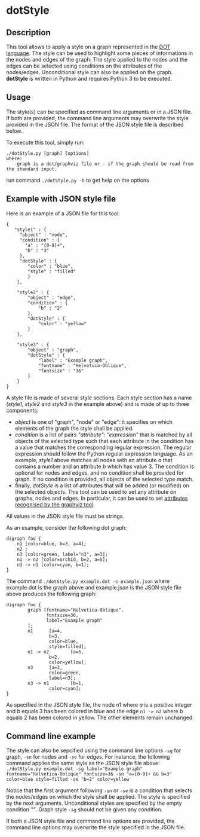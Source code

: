 dotStyle
========

Description
-----------

This tool allows to apply a style on a graph represented in the [DOT language](https://graphviz.org/doc/info/lang.html). The style can be used to highlight some pieces of informations in the nodes and edges of the graph. The style applied to the nodes and the edges can be selected using conditions on the attributes of the nodes/edges. Unconditional style can also be applied on the graph. **dotStyle** is written in Python and requires Python 3 to be executed.

Usage
-----
The style(s) can be specified as command line arguments or in a JSON file. If both are provided, the command line arguments may overwrite the style provided in the JSON file. The format of the JSON style file is described below.

To execute this tool, simply run:

    ./dotStyle.py [graph] [options]
    where:
        graph is a dot/graphviz file or - if the graph should be read from the standard input.

run command `./dotStyle.py -h` to get help on the options

Example with JSON style file
----------------------------

Here is an example of a JSON file for this tool:

    {
       "style1" : {
         "object" : "node",
         "condition" : {
           "a" : "[0-9]+",
           "b" : "3"
         },
         "dotStyle" : {
            "color" : "blue",
            "style" : "filled"
            }
        },

        "style2" : {
            "object" : "edge",
            "condition" : {
                "b" : "2"
            },
            "dotStyle" : {
                "color" : "yellow"
            }
        },

        "style3" : {
            "object" : "graph",
            "dotStyle" : {
                "label" : "Example graph",
                "fontname" : "Helvetica-Oblique",
    		    "fontsize" : "36"
            }
        }
    }

A style file is made of several style sections. Each style section has a name (*style1*, *style2* and *style3* in the example above) and is made of up to three components:
- *object* is one of "graph", "node" or "edge": it specifies on which elements of the graph the style shall be applied.
- *condition* is a list of pairs *"attribute": "expression"* that is matched by all objects of the selected type such that each attribute in the condition has a value that matches the corresponding regular expression. The regular expression should follow the Python regular expression language. As an example, *style1* above matches all nodes with an attribute *a* that contains a number and an attribute *b* which has value 3. The condition is optional for nodes and edges, and no condition shall be provided for graph. If no condition is provided, all objects of the selected type match.
- finally, *dotStyle* is a list of attributes that will be added (or modified) on the selected objects. This tool can be used to set any attribute on graphs, nodes and edges. In particular, it can be used to set [attributes recognised by the graphviz tool](https://graphviz.org/doc/info/attrs.html).

All values in the JSON style file must be strings.

As an example, consider the following dot graph:

    digraph foo {
        n1 [color=blue, b=3, a=4];
        n2 ;
        n3 [color=green, label="n3", a=3];
        n1 -> n2 [color=orchid, b=2, a=5];
        n3 -> n1 [color=cyan, b=1];
    }

The command `./dotStyle.py example.dot -s example.json` where example.dot is the graph above and example.json is the JSON style file above produces the following graph:

    digraph foo {
            graph [fontname="Helvetica-Oblique",
                   fontsize=36,
                   label="Example graph"
            ];
            n1      [a=4,
                    b=3,
                    color=blue,
                    style=filled];
            n1 -> n2        [a=5,
                    b=2,
                    color=yellow];
            n3      [a=3,
                    color=green,
                    label=n3];
            n3 -> n1        [b=1,
                    color=cyan];
    }

As specified in the JSON style file, the node n1 where *a* is a positive integer and *b* equals 3 has been colored in blue and the edge `n1 -> n2` where *b* equals 2 has been colored in yellow. The other elements remain unchanged.


Command line example
--------------------

The style can also be sepcified using the command line options `-sg` for graph, `-sn` for nodes and `-se` for edges. For instance, the following command applies the same style as the JSON style file above:
`./dotStyle.py example.dot -sg label="Example graph" fontname="Helvetica-Oblique" fontsize=36 -sn "a=[0-9]+ && b=3" color=blue style=filled -se "b=2" color=yellow`

Notice that the first argument following `-sn` or `-se` is a condition that selects the nodes/edges on which the style shall be applied. The style is specified by the next arguments. Unconditional styles are specified by the empty condition *""*. Graph style `-sg` should not be given any condition.

If both a JSON style file and command line options are provided, the command line options may overwrite the style specified in the JSON file.
